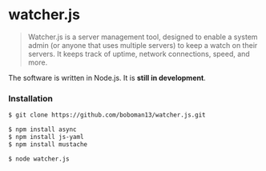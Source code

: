 watcher.js
=====

> Watcher.js is a server management tool, designed to enable a system admin (or anyone that uses multiple servers) to keep a watch on their servers. It keeps track of uptime, network connections, speed, and more.

The software is written in Node.js. It is **still in development**.

### Installation
```bash
$ git clone https://github.com/boboman13/watcher.js.git

$ npm install async
$ npm install js-yaml
$ npm install mustache

$ node watcher.js
```
